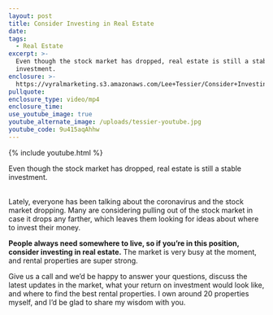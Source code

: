 ```yaml
---
layout: post
title: Consider Investing in Real Estate
date:
tags:
  - Real Estate
excerpt: >-
  Even though the stock market has dropped, real estate is still a stable
  investment.
enclosure: >-
  https://vyralmarketing.s3.amazonaws.com/Lee+Tessier/Consider+Investing+in+Real+Estate.mp4
pullquote:
enclosure_type: video/mp4
enclosure_time:
use_youtube_image: true
youtube_alternate_image: /uploads/tessier-youtube.jpg
youtube_code: 9u415aqAhhw
---
```


{% include youtube.html %}

Even though the stock market has dropped, real estate is still a stable investment.<br>&nbsp;

Lately, everyone has been talking about the coronavirus and the stock market dropping. Many are considering pulling out of the stock market in case it drops any farther, which leaves them looking for ideas about where to invest their money.&nbsp;

**People always need somewhere to live, so if you’re in this position, consider investing in real estate.** The market is very busy at the moment, and rental properties are super strong.

Give us a call and we’d be happy to answer your questions, discuss the latest updates in the market, what your return on investment would look like, and where to find the best rental properties. I own around 20 properties myself, and I’d be glad to share my wisdom with you.